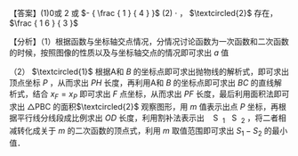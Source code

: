 【答案】(1)0或 2 或 $- { \frac { 1 } { 4 } }$ (2) $\cdot$ ， $\textcircled{2}$ 存在， $\frac { 1 6 } { 3 }$

【分析】（1）根据函数与坐标轴交点情况，分情况讨论函数为一次函数和二次函数的时候，按照图像的性质以及与坐标轴交点的情况即可求出 $a$ 值

（2） $\textcircled{1}$ 根据A和 $B$ 的坐标点即可求出抛物线的解析式，即可求出顶点坐标 $P$ ，从而求出 $P H$ 长度，再利用A和 $B$ 的坐标点即可求出 $B C$ 的直线解析式，结合 $x _ { F } = x _ { P }$ 即可求出 $F$ 点坐标，从而求出 $P F$ 长度，最后利用面积法即可求出 $\triangle \mathrm { P B C }$ 的面积$\textcircled{2}$ 观察图形，用 $m$ 值表示出点 $P$ 坐标，再根据平行线分线段成比例求出 $O D$ 长度，利用割补法表示出 $\mathrm { ~ \mathsf ~ { ~ S ~ } ~ } _ { 1 } \mathrm { ~ \mathsf ~ { ~ S ~ } ~ } _ { 2 }$ ，将二者相减转化成关于 $m$ 的二次函数的顶点式，利用 $m$ 取值范围即可求出 $S _ { 1 } - S _ { 2 }$ 的最小值．
